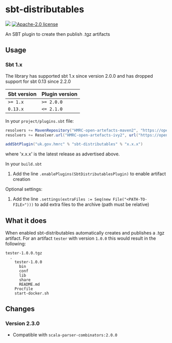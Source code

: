 # sbt-distributables

![](https://img.shields.io/github/v/release/hmrc/sbt-distributables)
[![Apache-2.0 license](http://img.shields.io/badge/license-Apache-brightgreen.svg)](http://www.apache.org/licenses/LICENSE-2.0.html)

An SBT plugin to create then publish .tgz artifacts

Usage
-----

### Sbt 1.x

The library has supported sbt 1.x since version 2.0.0 and has dropped support for sbt 0.13 since 2.2.0

| Sbt version | Plugin version |
| ----------- | -------------- |
| `>= 1.x`    | `>= 2.0.0`     |
| `0.13.x`    | `<= 2.1.0`     |



In your `project/plugins.sbt` file:

```scala
resolvers += MavenRepository("HMRC-open-artefacts-maven2", "https://open.artefacts.tax.service.gov.uk/maven2")
resolvers += Resolver.url("HMRC-open-artefacts-ivy2", url("https://open.artefacts.tax.service.gov.uk/ivy2"))(Resolver.ivyStylePatterns)

addSbtPlugin("uk.gov.hmrc" % "sbt-distributables" % "x.x.x")
```

where 'x.x.x' is the latest release as advertised above.

In your `build.sbt`

1. Add the line ```.enablePlugins(SbtDistributablesPlugin)``` to enable artifact creation

Optional settings:

1. Add the line ```.settings(extraFiles := Seq(new File("<PATH-TO-FILE>")))``` to add extra files to the archive (path must be relative)

What it does
------------

When enabled sbt-distributables automatically creates and publishes a .tgz artifact. For an artifact `tester` with version `1.0.0` this would result in the following:

```
tester-1.0.0.tgz
  .
    tester-1.0.0
      bin
      conf
      lib
      share
      README.md
    Procfile
    start-docker.sh
```

## Changes
### Version 2.3.0
- Compatible with `scala-parser-combinators:2.0.0`
